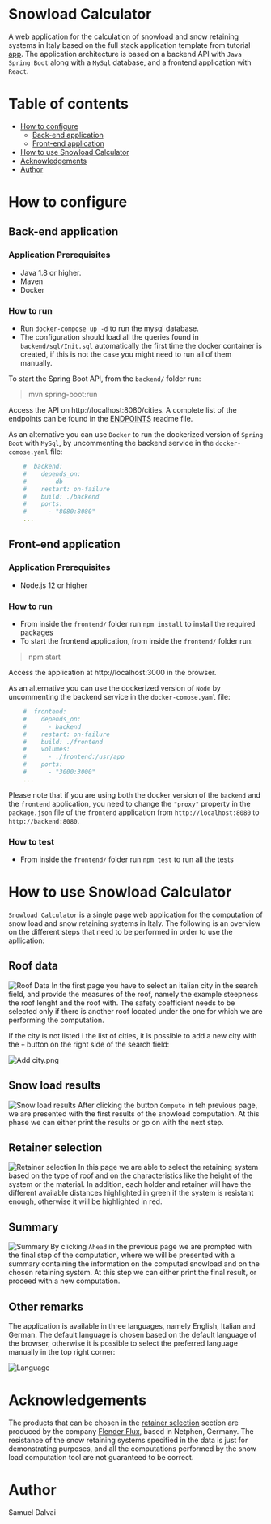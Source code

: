 # Snowload Calculator
A web application for the calculation of snowload and snow retaining systems in Italy
based on the full stack application template from tutorial [app](https://www.baeldung.com/spring-boot-react-crud).
The application architecture is based on a backend API with `Java Spring Boot` along with a `MySql` database,
and a frontend application with `React`.

# Table of contents
* [How to configure](#how-to-configure)
  * [Back-end application](#back-end-application)
  * [Front-end application](#front-end-application)
* [How to use Snowload Calculator](#how-to-use-snowload-calculator)
* [Acknowledgements](#acknowledgements)
* [Author](#author)

# How to configure

## Back-end application

### Application Prerequisites

* Java 1.8 or higher.
* Maven
* Docker

### How to run

* Run `docker-compose up -d` to run the mysql database.
* The configuration should load all the queries found in `backend/sql/Init.sql` automatically the first time the docker container is created, if this is not the case you might need to run all of them manually.

To start the Spring Boot API, from the `backend/` folder run:

> mvn spring-boot:run

Access the API on http://localhost:8080/cities.
A complete list of the endpoints can be found in the [ENDPOINTS](ENDPOINTS.md) readme file.

As an alternative you can use `Docker` to run the dockerized version of `Spring Boot` with
`MySql`, by uncommenting the backend service in the `docker-comose.yaml` file:

```yaml
    #  backend:
    #    depends_on:
    #      - db
    #    restart: on-failure
    #    build: ./backend
    #    ports:
    #      - "8080:8080"
    ...
```

## Front-end application

### Application Prerequisites

* Node.js 12 or higher

### How to run

* From inside the `frontend/` folder run `npm install` to install the required packages
* To start the frontend application, from inside the `frontend/` folder run:

> npm start

Access the application at http://localhost:3000 in the browser.

As an alternative you can use the dockerized version of `Node` by uncommenting the backend service in the `docker-comose.yaml` file:

```yaml
    #  frontend:
    #    depends_on:
    #      - backend
    #    restart: on-failure
    #    build: ./frontend
    #    volumes:
    #      - ./frontend:/usr/app
    #    ports:
    #      - "3000:3000"
    ...
```
Please note that if you are using both the docker version of the `backend` and the `frontend` application, you need to change the `"proxy"` property 
in the `package.json` file of the `frontend` application from `http://localhost:8080` to `http://backend:8080`.

### How to test

* From inside the `frontend/` folder run `npm test` to run all the tests

# How to use Snowload Calculator

`Snowload Calculator` is a single page web application for the computation of
snow load and snow retaining systems in Italy.
The following is an overview on the different steps that need to 
be performed in order to use the apllication:

## Roof data
![Roof Data](img/roofData.png)
In the first page you have to select an italian city in the search field, and
provide the measures of the roof, namely the example steepness the roof lenght and the 
roof with.
The safety coefficient needs to be selected only if there
is another roof located under the one for which we are performing
the computation.

If the city is not listed i the list of cities, it is possible to add 
a new city with the `+` button on the right side of the search field:

![Add city.png](img/addCity.png)

## Snow load results
![Snow load results](img/snowloadResults.png)
After clicking the button `Compute` in teh previous page,
we are presented with the first results of the snowload computation.
At this phase we can either print the results or go on with the next step.

## Retainer selection

![Retainer selection](img/retainerSelection.png)
In this page we are able to select the retaining system
based on the type of roof and on the characteristics like the 
height of the system or the material.
In addition, each holder and retainer will have the different
available distances highlighted in green if the system
is resistant enough, otherwise it will be highlighted in red.

## Summary
![Summary](img/summary.png)
By clicking `Ahead` in the previous page we are prompted with
the final step of the computation, where we will be presented
with a summary containing the information on the computed snowload
and on the chosen retaining system.
At this step we can either print the final result, or proceed with a 
new computation.

## Other remarks
The application is available in three languages, namely English, Italian and
German.
The default language is chosen based on the default
language of the browser, otherwise it is possible to 
select the preferred language manually in the top right corner:

![Language](img/language.png)

# Acknowledgements

The products that can be chosen in the [retainer selection](#retainer-selection) section are produced 
by the company [Flender Flux](https://www.flender-flux.de/), based in Netphen, Germany.
The resistance of the snow retaining systems specified in the data is just for demonstrating purposes,
and all the computations performed by the snow load computation tool are not guaranteed to be 
correct.


# Author
Samuel Dalvai